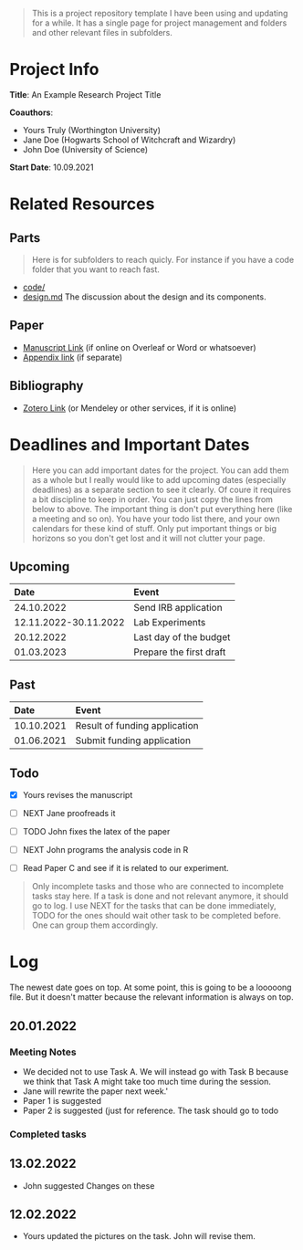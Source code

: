 > This is a project repository template I have been using and updating for a while. It has a single page for project management and folders and other relevant files in subfolders. 

# Project Info
**Title**: An Example Research Project Title

**Coauthors**: 
- Yours Truly (Worthington University)
- Jane Doe (Hogwarts School of Witchcraft and Wizardry)
- John Doe (University of Science)

**Start Date**: 10.09.2021

# Related Resources
## Parts 
>Here is for subfolders to reach quicly. For instance if you have a code folder that you want to reach fast.
- [code/](./code)
- [design.md](./design.md) The discussion about the design and its components.

## Paper
- [Manuscript Link](http://www.overleaf.com/) (if online on Overleaf or Word or whatsoever)
- [Appendix link](http://www.overleaf.com/) (if separate)

## Bibliography
- [Zotero Link](https://www.zotero.org/aliseyhun/collections/QL8VQ3QZ) (or Mendeley or other services, if it is online)

# Deadlines and Important Dates 
>Here you can add important dates for the project. You can add them as a whole but I really would like to add upcoming dates (especially deadlines) as a separate section to see it clearly. Of coure it requires a bit discipline to keep in order. You can just copy the lines from below to above. The important thing is don't put everything here (like a meeting and so on). You have your todo list there, and your own calendars for these kind of stuff. Only put important things or big horizons so you don't get lost and it will not clutter your page.

## Upcoming
| Date                  |  Event                 |
|:----------------------|:-----------------------|
| 24.10.2022            | Send IRB application   |
| 12.11.2022-30.11.2022 | Lab Experiments        |
| 20.12.2022            | Last day of the budget |
| 01.03.2023            | Prepare the first draft|

## Past
| Date                  |  Event                         |
|:----------------------|:-------------------------------|
| 10.10.2021            | Result of funding application  |
| 01.06.2021            | Submit funding application     |

## Todo 
- [X] Yours revises the manuscript
- [ ] NEXT Jane proofreads it
- [ ] TODO John fixes the latex of the paper

- [ ] NEXT John programs the analysis code in R

- [ ] Read Paper C and see if it is related to our experiment.

> Only incomplete tasks and those who are connected to incomplete tasks stay here. If a task is done and not relevant anymore, it should go to log. 
> I use NEXT for the tasks that can be done immediately, TODO for the ones should wait other task to be completed before. One can group them accordingly.

# Log
The newest date goes on top. At some point, this is going to be a looooong file. But it doesn't matter because the relevant information is always on top.

## 20.01.2022
### Meeting Notes
- We decided not to use Task A. We will instead go with Task B because we think that Task A might take too much time during the session.
- Jane will rewrite the paper next week.'
- Paper 1 is suggested
- Paper 2 is suggested 
(just for reference. The task should go to todo

### Completed tasks

## 13.02.2022
- John suggested Changes on these
## 12.02.2022
- Yours updated the pictures on the task. John will revise them.
